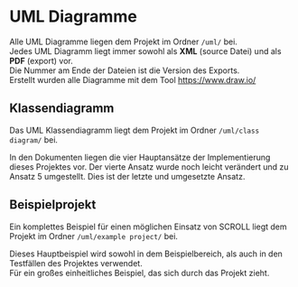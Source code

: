 # UML Diagramme

Alle UML Diagramme liegen dem Projekt im Ordner `/uml/` bei.  
Jedes UML Diagramm liegt immer sowohl als **XML** (source Datei) und als **PDF** (export) vor.  
Die Nummer am Ende der Dateien ist die Version des Exports.  
Erstellt wurden alle Diagramme mit dem Tool https://www.draw.io/ 



## Klassendiagramm

Das UML Klassendiagramm liegt dem Projekt im Ordner `/uml/class diagram/` bei.

In den Dokumenten liegen die vier Hauptansätze der Implementierung dieses Projektes vor. Der vierte Ansatz wurde noch
leicht verändert und zu Ansatz 5 umgestellt. Dies ist der letzte und umgesetzte Ansatz.



## Beispielprojekt

Ein komplettes Beispiel für einen möglichen Einsatz von SCROLL liegt dem Projekt im Ordner `/uml/example project/` bei.

Dieses Hauptbeispiel wird sowohl in dem Beispielbereich, als auch in den Testfällen des Projektes verwendet.  
Für ein großes einheitliches Beispiel, das sich durch das Projekt zieht.
